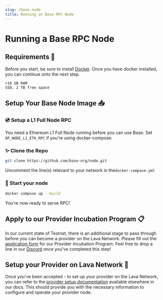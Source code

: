 ```yaml
---
slug: /base-node
title: Running an Base RPC Node 
---
```


# Running a Base RPC Node

## Requirements 📄 

Before you start, be sure to install [Docker](https://www.docker.com/get-started). Once you have docker installed, you can continue onto the next step.

    >16 GB RAM
    SSD, 2 TB free space


## Setup Your Base Node Image 📥

### 💿 Setup a L1 Full Node RPC 

You need a Ethereum L1 Full Node running before you can use Base. Set `OP_NODE_L1_ETH_RPC` if you're using docker-compose.

### ✨ Clone the Repo 

```bash
git clone https://github.com/base-org/node.git
```

Uncomment the line(s) relevant to your network in the`docker-compose.yml`


### 🚀 Start your node 

```bash
docker compose up --build
```

You're now ready to serve RPC!

## Apply to our Provider Incubation Program 📋

In our current state of Testnet, there is an additional stage to pass through before you can become a provider on the Lava Network. Please fill out the [application form](https://lavanet.typeform.com/to/ORi3A13v?utm_source=becoming-a-lava-provider-for-base&utm_medium=docs&utm_campaign=base-pre-grant) for our Provider Incubation Program. Feel free to drop a line in our [Discord](https://discord.gg/UxujNZbW) once you’ve completed this step!

## Setup your Provider on Lava Network 🌋

Once you’ve been accepted - to set up your provider on the Lava Network, you can refer to the [provider setup documentation](https://docs.lavanet.xyz/provider-setup?utm_source=running-a-base-rpc-node&utm_medium=docs&utm_campaign=base-pre-grant) available elsewhere in our docs. This should provide you with the necessary information to configure and operate your provider node.